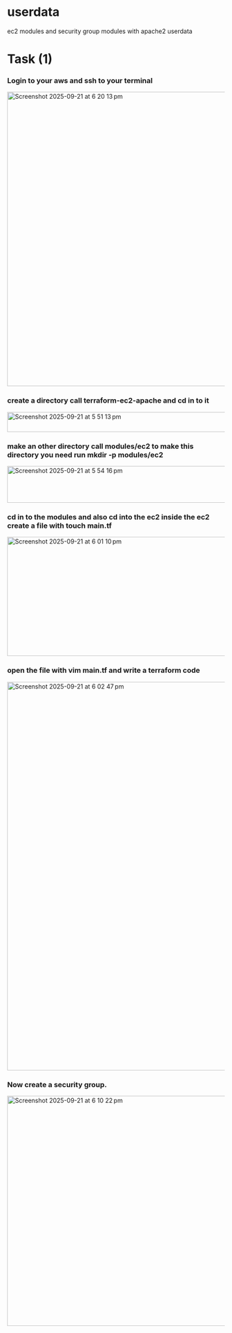 # userdata
ec2 modules and security group modules with apache2 userdata

# Task (1)
### Login to your aws and ssh to your terminal
<img width="1035" height="682" alt="Screenshot 2025-09-21 at 6 20 13 pm" src="https://github.com/user-attachments/assets/e7f33672-02c9-4f9d-830a-d175bfc8af6e" />

### create a directory call terraform-ec2-apache and cd in to it 
<img width="655" height="46" alt="Screenshot 2025-09-21 at 5 51 13 pm" src="https://github.com/user-attachments/assets/cd5f76d9-9782-4f89-9912-ed83a4eb5531" />

### make an other directory call modules/ec2 to make this directory you need run mkdir -p modules/ec2
<img width="946" height="85" alt="Screenshot 2025-09-21 at 5 54 16 pm" src="https://github.com/user-attachments/assets/3be63c96-727b-41d8-85b6-e1314d29f462" />


### cd in to the modules and also cd into the ec2 inside the ec2 create a file with touch main.tf
<img width="901" height="276" alt="Screenshot 2025-09-21 at 6 01 10 pm" src="https://github.com/user-attachments/assets/80625d25-e032-4795-bba7-0764a90ca9b0" />

### open the file with vim main.tf and write a terraform code
<img width="1262" height="900" alt="Screenshot 2025-09-21 at 6 02 47 pm" src="https://github.com/user-attachments/assets/11c1b095-89f9-4496-a567-8e673d8bea19" />

### Now create a security group.
<img width="1210" height="533" alt="Screenshot 2025-09-21 at 6 10 22 pm" src="https://github.com/user-attachments/assets/2f0af4a1-f372-4f29-9cd6-216a52c20432" />
